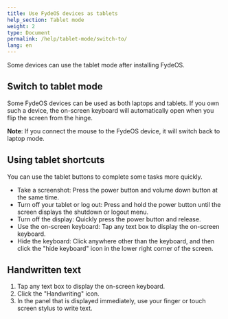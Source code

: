 ```yaml
---
title: Use FydeOS devices as tablets
help_section: Tablet mode
weight: 2
type: Document
permalink: /help/tablet-mode/switch-to/
lang: en
---
```


Some devices can use the tablet mode after installing FydeOS.

## Switch to tablet mode

Some FydeOS devices can be used as both laptops and tablets. If you own such a device, the on-screen keyboard will automatically open when you flip the screen from the hinge.

**Note**: If you connect the mouse to the FydeOS device, it will switch back to laptop mode.

## Using tablet shortcuts

You can use the tablet buttons to complete some tasks more quickly.
- Take a screenshot: Press the power button and volume down button at the same time.
- Turn off your tablet or log out: Press and hold the power button until the screen displays the shutdown or logout menu.
- Turn off the display: Quickly press the power button and release.
- Use the on-screen keyboard: Tap any text box to display the on-screen keyboard.
- Hide the keyboard: Click anywhere other than the keyboard, and then click the "hide keyboard" icon in the lower right corner of the screen.

## Handwritten text
1. Tap any text box to display the on-screen keyboard.
2. Click the "Handwriting" icon.
3. In the panel that is displayed immediately, use your finger or touch screen stylus to write text.
